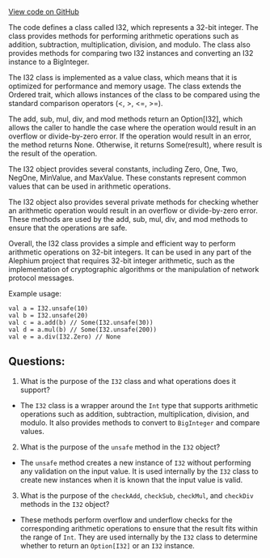 [View code on GitHub](https://github.com/alephium/alephium/util/src/main/scala/org/alephium/util/I32.scala)

The code defines a class called I32, which represents a 32-bit integer. The class provides methods for performing arithmetic operations such as addition, subtraction, multiplication, division, and modulo. The class also provides methods for comparing two I32 instances and converting an I32 instance to a BigInteger.

The I32 class is implemented as a value class, which means that it is optimized for performance and memory usage. The class extends the Ordered trait, which allows instances of the class to be compared using the standard comparison operators (<, >, <=, >=).

The add, sub, mul, div, and mod methods return an Option[I32], which allows the caller to handle the case where the operation would result in an overflow or divide-by-zero error. If the operation would result in an error, the method returns None. Otherwise, it returns Some(result), where result is the result of the operation.

The I32 object provides several constants, including Zero, One, Two, NegOne, MinValue, and MaxValue. These constants represent common values that can be used in arithmetic operations.

The I32 object also provides several private methods for checking whether an arithmetic operation would result in an overflow or divide-by-zero error. These methods are used by the add, sub, mul, div, and mod methods to ensure that the operations are safe.

Overall, the I32 class provides a simple and efficient way to perform arithmetic operations on 32-bit integers. It can be used in any part of the Alephium project that requires 32-bit integer arithmetic, such as the implementation of cryptographic algorithms or the manipulation of network protocol messages. 

Example usage:

```
val a = I32.unsafe(10)
val b = I32.unsafe(20)
val c = a.add(b) // Some(I32.unsafe(30))
val d = a.mul(b) // Some(I32.unsafe(200))
val e = a.div(I32.Zero) // None
```
## Questions: 
 1. What is the purpose of the `I32` class and what operations does it support?
- The `I32` class is a wrapper around the `Int` type that supports arithmetic operations such as addition, subtraction, multiplication, division, and modulo. It also provides methods to convert to `BigInteger` and compare values.
2. What is the purpose of the `unsafe` method in the `I32` object?
- The `unsafe` method creates a new instance of `I32` without performing any validation on the input value. It is used internally by the `I32` class to create new instances when it is known that the input value is valid.
3. What is the purpose of the `checkAdd`, `checkSub`, `checkMul`, and `checkDiv` methods in the `I32` object?
- These methods perform overflow and underflow checks for the corresponding arithmetic operations to ensure that the result fits within the range of `Int`. They are used internally by the `I32` class to determine whether to return an `Option[I32]` or an `I32` instance.